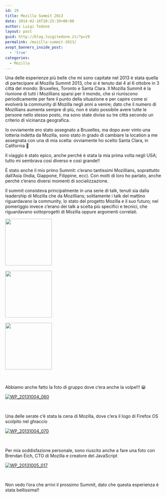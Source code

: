 ```yaml
---
id: 29
title: Mozilla Summit 2013
date: 2014-02-16T20:25:39+00:00
author: Luigi Tedone
layout: post
guid: http://blog.luigitedone.it/?p=29
permalink: /mozilla-summit-2013/
avopt_banners_inside_post:
  - 'true'
categories:
  - Mozilla
---
```

Una delle esperienze più belle che mi sono capitate nel 2013 è stata quella di partecipare al Mozilla Summit 2013, che si è tenuto dal 4 al 6 ottobre in 3 città del mondo: Bruxelles, Toronto e Santa Clara. Il Mozilla Summit è la riunione di tutti i Mozillians sparsi per il mondo, che si riuniscono periodicamente per fare il punto della situazione e per capire come si evolverà la community di Mozilla negli anni a venire; dato che il numero di Mozillians aumenta sempre di più, non è stato possibile avere tutte le persone nello stesso posto, ma sono state divise su tre città secondo un criterio di vicinanza geografica.

Io ovviamente ero stato assegnato a Bruxelles, ma dopo aver vinto una lotteria indetta da Mozilla, sono stato in grado di cambiare la location a me assegnata con una di mia scelta: ovviamente ho scelto Santa Clara, in California 🙂

Il viaggio è stato epico, anche perchè è stata la mia prima volta negli USA; tutto mi sembrava così diverso e così grande!!

È stato anche il mio primo Summit: c&#8217;erano tantissimi Mozillians, soprattutto dall&#8217;Asia (India, Giappone, Filippine, ecc). Con molti di loro ho parlato, anche perchè c&#8217;erano diversi momenti di socializzazione.

Il summit consisteva principalmente in una serie di talk, tenuti sia dalla leadership di Mozilla che da Mozillians; solitamente i talk del mattino riguardavano la community, lo stato del progetto Mozilla e il suo futuro; nel pomeriggio invece c&#8217;erano dei talk a scelta più specifici e tecnici, che riguardavano sottoprogetti di Mozilla oppure argomenti correlati.

<div id='gallery-1' class='gallery galleryid-29 gallery-columns-3 gallery-size-thumbnail'>
  <dl class='gallery-item'>
    <dt class='gallery-icon landscape'>
      <a href='http://blog.luigitedone.it/mozilla-summit-2013/wp_20131004_045/#main'><img width="150" height="150" src="/wp-content/uploads/2014/02/WP_20131004_045.jpg?resize=150%2C150" class="attachment-thumbnail size-thumbnail" alt="" loading="lazy" srcset="/wp-content/uploads/2014/02/WP_20131004_045.jpg?resize=150%2C150 150w, /wp-content/uploads/2014/02/WP_20131004_045.jpg?zoom=2&resize=150%2C150 300w, /wp-content/uploads/2014/02/WP_20131004_045.jpg?zoom=3&resize=150%2C150 450w" sizes="(max-width: 150px) 100vw, 150px" data-recalc-dims="1" /></a>
    </dt>
  </dl>
  
  <dl class='gallery-item'>
    <dt class='gallery-icon landscape'>
      <a href='http://blog.luigitedone.it/mozilla-summit-2013/wp_20131004_054/#main'><img width="150" height="150" src="/wp-content/uploads/2014/02/WP_20131004_054.jpg?resize=150%2C150" class="attachment-thumbnail size-thumbnail" alt="" loading="lazy" srcset="/wp-content/uploads/2014/02/WP_20131004_054.jpg?resize=150%2C150 150w, /wp-content/uploads/2014/02/WP_20131004_054.jpg?zoom=2&resize=150%2C150 300w, /wp-content/uploads/2014/02/WP_20131004_054.jpg?zoom=3&resize=150%2C150 450w" sizes="(max-width: 150px) 100vw, 150px" data-recalc-dims="1" /></a>
    </dt>
  </dl>
  
  <dl class='gallery-item'>
    <dt class='gallery-icon landscape'>
      <a href='http://blog.luigitedone.it/mozilla-summit-2013/wp_20131004_052/#main'><img width="150" height="150" src="/wp-content/uploads/2014/02/WP_20131004_052.jpg?resize=150%2C150" class="attachment-thumbnail size-thumbnail" alt="" loading="lazy" srcset="/wp-content/uploads/2014/02/WP_20131004_052.jpg?resize=150%2C150 150w, /wp-content/uploads/2014/02/WP_20131004_052.jpg?zoom=2&resize=150%2C150 300w, /wp-content/uploads/2014/02/WP_20131004_052.jpg?zoom=3&resize=150%2C150 450w" sizes="(max-width: 150px) 100vw, 150px" data-recalc-dims="1" /></a>
    </dt>
  </dl>
  
  <br style="clear: both" />
</div>

Abbiamo anche fatto la foto di gruppo dove c&#8217;era anche la volpe!!! 😀

[<img loading="lazy" class="alignleft size-full wp-image-36" alt="WP_20131004_060" src="/wp-content/uploads/2014/02/WP_20131004_060.jpg?resize=750%2C422" width="750" height="422" srcset="/wp-content/uploads/2014/02/WP_20131004_060.jpg?w=3552 3552w, /wp-content/uploads/2014/02/WP_20131004_060.jpg?resize=300%2C168 300w, /wp-content/uploads/2014/02/WP_20131004_060.jpg?resize=1024%2C576 1024w, /wp-content/uploads/2014/02/WP_20131004_060.jpg?w=1500 1500w, /wp-content/uploads/2014/02/WP_20131004_060.jpg?w=2250 2250w" sizes="(max-width: 750px) 100vw, 750px" data-recalc-dims="1" />](/wp-content/uploads/2014/02/WP_20131004_060.jpg)

&nbsp;

Una delle serate c&#8217;è stata la cena di Mozilla, dove c&#8217;era il logo di Firefox OS scolpito nel ghiaccio

[<img loading="lazy" class="alignleft size-full wp-image-37" alt="WP_20131004_070" src="/wp-content/uploads/2014/02/WP_20131004_070.jpg?resize=750%2C422" width="750" height="422" srcset="/wp-content/uploads/2014/02/WP_20131004_070.jpg?w=3552 3552w, /wp-content/uploads/2014/02/WP_20131004_070.jpg?resize=300%2C168 300w, /wp-content/uploads/2014/02/WP_20131004_070.jpg?resize=1024%2C576 1024w, /wp-content/uploads/2014/02/WP_20131004_070.jpg?w=1500 1500w, /wp-content/uploads/2014/02/WP_20131004_070.jpg?w=2250 2250w" sizes="(max-width: 750px) 100vw, 750px" data-recalc-dims="1" />](/wp-content/uploads/2014/02/WP_20131004_070.jpg)

&nbsp;

Per mia soddisfazione personale, sono riuscito anche a fare una foto con Brendan Eich, CTO di Mozilla e creatore del JavaScript

[<img loading="lazy" class="alignleft size-full wp-image-38" alt="WP_20131005_017" src="/wp-content/uploads/2014/02/WP_20131005_017.jpg?resize=750%2C422" width="750" height="422" srcset="/wp-content/uploads/2014/02/WP_20131005_017.jpg?w=3552 3552w, /wp-content/uploads/2014/02/WP_20131005_017.jpg?resize=300%2C168 300w, /wp-content/uploads/2014/02/WP_20131005_017.jpg?resize=1024%2C576 1024w, /wp-content/uploads/2014/02/WP_20131005_017.jpg?w=1500 1500w, /wp-content/uploads/2014/02/WP_20131005_017.jpg?w=2250 2250w" sizes="(max-width: 750px) 100vw, 750px" data-recalc-dims="1" />](/wp-content/uploads/2014/02/WP_20131005_017.jpg)

&nbsp;

Non vedo l&#8217;ora che arrivi il prossimo Summit, dato che questa esperienza è stata bellissima!!